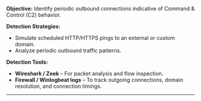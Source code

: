 **Objective:** Identify periodic outbound connections indicative of Command & Control (C2) behavior.

**Detection Strategies:**
- Simulate scheduled HTTP/HTTPS pings to an external or custom domain.
- Analyze periodic outbound traffic patterns.

**Detection Tools:**
- **Wireshark / Zeek** – For packet analysis and flow inspection.
- **Firewall / Winlogbeat logs** – To track outgoing connections, domain resolution, and connection timings.

---
